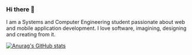 ### Hi there 👋

I am a Systems and Computer Engineering student passionate about web and mobile application development. I love software, imagining, designing and creating from it.

[![Anurag's GitHub stats](https://github-readme-stats.vercel.app/api?username=santiagotri)](https://github.com/anuraghazra/github-readme-stats)



<!--
**santiagotri/santiagotri** is a ✨ _special_ ✨ repository because its `README.md` (this file) appears on your GitHub profile.

Here are some ideas to get you started:

- 🔭 I’m currently working on ...
- 🌱 I’m currently learning ...
- 👯 I’m looking to collaborate on ...
- 🤔 I’m looking for help with ...
- 💬 Ask me about ...
- 📫 How to reach me: ...
- 😄 Pronouns: ...
- ⚡ Fun fact: ...
-->
